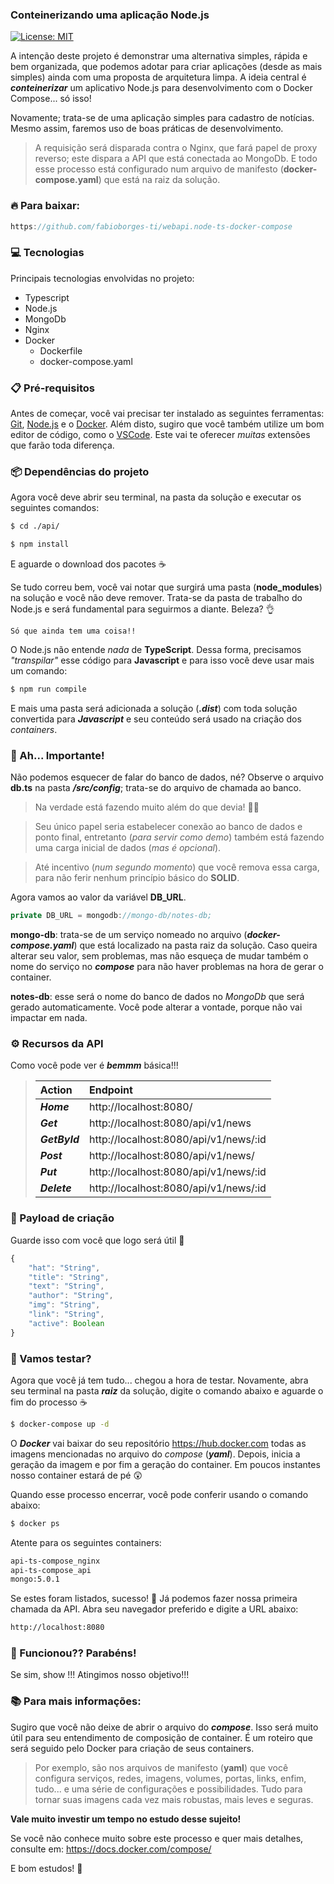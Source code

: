 ### Conteinerizando uma aplicação Node.js

[![License: MIT](https://img.shields.io/badge/License-MIT-yellow.svg)](https://opensource.org/licenses/MIT)

A intenção deste projeto é demonstrar uma alternativa simples, rápida e bem organizada, que podemos adotar para criar aplicações (desde as mais simples) ainda com uma proposta de arquitetura limpa. A ideia central é **_conteinerizar_** um aplicativo Node.js para desenvolvimento com o Docker Compose... só isso! 

Novamente; trata-se de uma aplicação simples para cadastro de notícias. Mesmo assim, faremos uso de boas práticas de desenvolvimento.

> A requisição será disparada contra o Nginx, que fará papel de proxy reverso; este dispara a API que está conectada ao MongoDb. E todo esse processo está configurado num arquivo de manifesto (**docker-compose.yaml**) que está na raiz da solução.

### 🔥 Para baixar:

```js
https://github.com/fabioborges-ti/webapi.node-ts-docker-compose
```

### 💻 Tecnologias
Principais tecnologias envolvidas no projeto:
- Typescript
- Node.js
- MongoDb
- Nginx
- Docker
	- Dockerfile
	- docker-compose.yaml

### 📋 Pré-requisitos
Antes de começar, você vai precisar ter instalado as seguintes ferramentas: [Git]([https://git-scm.com](https://git-scm.com/)), [Node.js]([https://nodejs.org/en/](https://nodejs.org/en/)) e o [Docker]([https://docs.docker.com/desktop/](https://docs.docker.com/desktop/)). Além disto, sugiro que você também utilize um bom editor de código, como o [VSCode]([https://code.visualstudio.com/]  (https://code.visualstudio.com/)). Este vai te oferecer _muitas_ extensões que farão toda diferença.

### 📦 Dependências do projeto
Agora você deve abrir seu terminal, na pasta da solução e executar os seguintes comandos: 

```bash
$ cd ./api/
```
```bash
$ npm install
```

E aguarde o download dos pacotes ☕

Se tudo correu bem, você vai notar que surgirá uma pasta  (**node_modules**) na solução e você não deve remover. Trata-se da pasta de trabalho do Node.js e será fundamental para seguirmos a diante. Beleza? 👌 

`Só que ainda tem uma coisa!!` 

O Node.js não entende _nada_ de  **TypeScript**. Dessa forma, precisamos _"transpilar"_ esse código para **Javascript** e para isso você deve usar mais um comando:

```bash
$ npm run compile
```

E mais uma pasta será adicionada a solução (**_.dist_**) com toda solução convertida para **_Javascript_** e seu conteúdo será usado na criação dos _containers_. 

### 📣 Ah... Importante!

Não podemos esquecer de falar do banco de dados, né? Observe o arquivo **db.ts** na pasta **_/src/config_**; trata-se do arquivo de chamada ao banco. 

> Na verdade está fazendo muito além do que devia! 🤦‍♂️

> Seu único papel seria estabelecer conexão ao banco de dados e ponto final, entretanto (_para servir como demo_) também está fazendo uma carga inicial de dados (_mas é opcional_). 

> Até incentivo (_num segundo momento_) que você remova essa carga, para não ferir nenhum princípio básico do **SOLID**. 

Agora vamos ao valor da variável **DB_URL**.

```js
private DB_URL = mongodb://mongo-db/notes-db;
```

**mongo-db**: trata-se de um serviço nomeado no arquivo (**_docker-compose.yaml_**) que está localizado na pasta raiz da solução. Caso queira alterar seu valor, sem problemas, mas não esqueça de mudar também o nome do serviço no **_compose_** para não haver problemas na hora de gerar o container.

**notes-db**: esse será o nome do banco de dados no _MongoDb_ que será gerado automaticamente. Você pode alterar a vontade, porque não vai impactar em nada.

### ⚙️ Recursos da API
Como você pode ver é _**bemmm**_ básica!!!

>  Action			| Endpoint
>  :---				| :---    
>  _**Home**_ 		| http://localhost:8080/
>  _**Get**_		| http://localhost:8080/api/v1/news
>  _**GetById**_	| http://localhost:8080/api/v1/news/:id
>  _**Post**_		| http://localhost:8080/api/v1/news/
>  _**Put**_		| http://localhost:8080/api/v1/news/:id
>  _**Delete**_		| http://localhost:8080/api/v1/news/:id

### 📃 Payload de criação
Guarde isso com você que logo será útil 📌

```js
{
	"hat": "String",
	"title": "String",
	"text": "String",
	"author": "String",
	"img": "String",
	"link": "String",
	"active": Boolean
}
```

### 🤞 Vamos testar?
Agora que você já tem tudo... chegou a hora de testar. Novamente, abra seu terminal na pasta **_raiz_** da solução, digite o comando abaixo e aguarde o fim do processo ☕

```bash
$ docker-compose up -d 
```
O **_Docker_** vai baixar do seu repositório https://hub.docker.com todas as imagens mencionadas no arquivo do _compose_ (**_yaml_**). Depois, inicia a geração da imagem e por fim a geração do container. Em poucos instantes nosso container estará de pé 😲

Quando esse processo encerrar, você pode conferir usando o comando abaixo:

```bash
$ docker ps  
```
Atente para os seguintes containers:

```bash
api-ts-compose_nginx
api-ts-compose_api
mongo:5.0.1
```

Se estes foram listados, sucesso! 🤗 Já podemos fazer nossa primeira chamada da API. Abra seu navegador preferido e digite a URL abaixo:

```bash
http://localhost:8080
```

### 🍺 Funcionou?? Parabéns! 

Se sim, show !!! Atingimos nosso objetivo!!!

### 📚 Para mais informações:

Sugiro que você não deixe de abrir o arquivo do _**compose**_. Isso será muito útil para seu entendimento de composição de container. É um roteiro que será seguido pelo Docker para criação de seus containers. 

> Por exemplo, são nos arquivos de manifesto (**yaml**) que você configura serviços, redes, imagens, volumes, portas, links, enfim, tudo... e uma série de configurações e possibilidades. Tudo para tornar suas imagens cada vez mais robustas, mais leves e seguras. 

**Vale muito investir um tempo no estudo desse sujeito!** 

Se você não conhece muito sobre este processo e quer mais detalhes, consulte em: https://docs.docker.com/compose/

E bom estudos! 🚀
